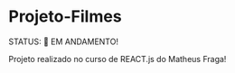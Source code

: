 # Projeto-Filmes


STATUS: 🚚 EM ANDAMENTO!


Projeto realizado no curso de REACT.js do Matheus Fraga!
